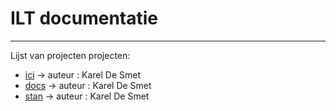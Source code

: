 # ILT documentatie
***
Lijst van projecten projecten:
- [ici](ici) -> auteur : Karel De Smet
- [docs](docs) -> auteur : Karel De Smet
- [stan](stan) -> auteur : Karel De Smet
